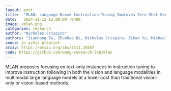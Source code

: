```yaml
---
layout: post
title:  "MLAN: Language-Based Instruction Tuning Improves Zero-Shot Generalization of Multimodal Large Language Models"
date:   2024-11-15 12:00:00 -0400
image: /mlan.png
categories: research
author: "Nicholas Crispino"
authors: "Jianhong Tu, Zhuohao Ni, Nicholas Crispino, Zihao Yu, Michael Bendersky, Beliz Gunel, Ruoxi Jia, Xin Liu, Lingjuan Lyu, Dawn Song, Chenguang Wang"
venue: in arXiv preprint
arxiv: https://arxiv.org/abs/2411.10557
code: https://github.com/wang-research-lab/mlan
---
```


MLAN proposes focusing on text-only instances in instruction tuning to improve instruction following in both the vision and language modalities in multimodal large language models at a lower cost than traditional vision-only or vision-based methods.